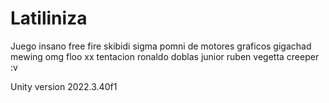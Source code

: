 # Latiliniza
Juego insano free fire skibidi sigma pomni de motores graficos gigachad mewing omg floo xx tentacion ronaldo doblas junior ruben vegetta creeper :v

Unity version 2022.3.40f1
